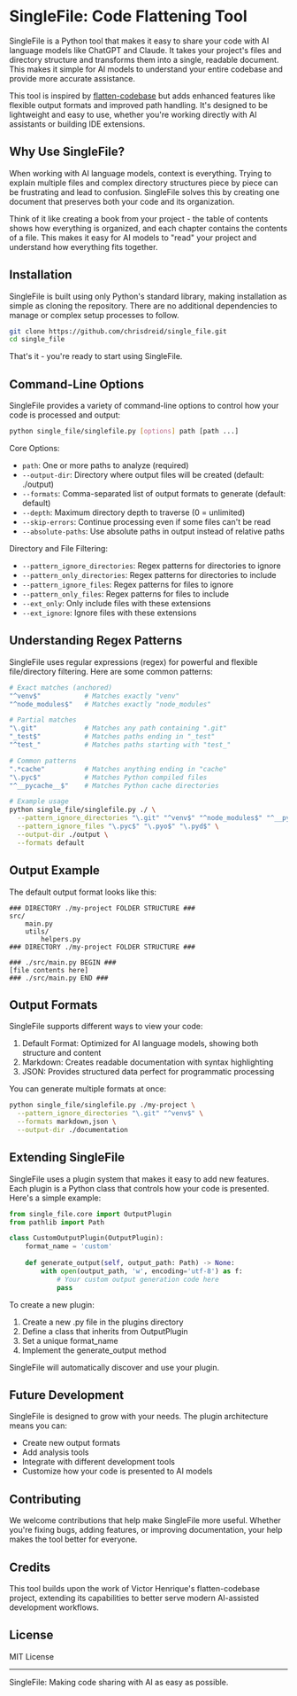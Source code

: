 # SingleFile: Code Flattening Tool

SingleFile is a Python tool that makes it easy to share your code with AI language models like ChatGPT and Claude. It takes your project's files and directory structure and transforms them into a single, readable document. This makes it simple for AI models to understand your entire codebase and provide more accurate assistance.

This tool is inspired by [flatten-codebase](https://github.com/VictorHenrique317/flatten-codebase) but adds enhanced features like flexible output formats and improved path handling. It's designed to be lightweight and easy to use, whether you're working directly with AI assistants or building IDE extensions.

## Why Use SingleFile?

When working with AI language models, context is everything. Trying to explain multiple files and complex directory structures piece by piece can be frustrating and lead to confusion. SingleFile solves this by creating one document that preserves both your code and its organization.

Think of it like creating a book from your project - the table of contents shows how everything is organized, and each chapter contains the contents of a file. This makes it easy for AI models to "read" your project and understand how everything fits together.

## Installation

SingleFile is built using only Python's standard library, making installation as simple as cloning the repository. There are no additional dependencies to manage or complex setup processes to follow.

```bash
git clone https://github.com/chrisdreid/single_file.git
cd single_file
```

That's it - you're ready to start using SingleFile.

## Command-Line Options

SingleFile provides a variety of command-line options to control how your code is processed and output:

```bash
python single_file/singlefile.py [options] path [path ...]
```

Core Options:
- `path`: One or more paths to analyze (required)
- `--output-dir`: Directory where output files will be created (default: ./output)
- `--formats`: Comma-separated list of output formats to generate (default: default)
- `--depth`: Maximum directory depth to traverse (0 = unlimited)
- `--skip-errors`: Continue processing even if some files can't be read
- `--absolute-paths`: Use absolute paths in output instead of relative paths

Directory and File Filtering:
- `--pattern_ignore_directories`: Regex patterns for directories to ignore
- `--pattern_only_directories`: Regex patterns for directories to include
- `--pattern_ignore_files`: Regex patterns for files to ignore
- `--pattern_only_files`: Regex patterns for files to include
- `--ext_only`: Only include files with these extensions
- `--ext_ignore`: Ignore files with these extensions

## Understanding Regex Patterns

SingleFile uses regular expressions (regex) for powerful and flexible file/directory filtering. Here are some common patterns:

```bash
# Exact matches (anchored)
"^venv$"           # Matches exactly "venv"
"^node_modules$"   # Matches exactly "node_modules"

# Partial matches
"\.git"            # Matches any path containing ".git"
"_test$"           # Matches paths ending in "_test"
"^test_"           # Matches paths starting with "test_"

# Common patterns
".*cache"          # Matches anything ending in "cache"
"\.pyc$"           # Matches Python compiled files
"^__pycache__$"    # Matches Python cache directories

# Example usage
python single_file/singlefile.py ./ \
  --pattern_ignore_directories "\.git" "^venv$" "^node_modules$" "^__pycache__$" \
  --pattern_ignore_files "\.pyc$" "\.pyo$" "\.pyd$" \
  --output-dir ./output \
  --formats default
```

## Output Example

The default output format looks like this:

```
### DIRECTORY ./my-project FOLDER STRUCTURE ###
src/
    main.py
    utils/
        helpers.py
### DIRECTORY ./my-project FOLDER STRUCTURE ###

### ./src/main.py BEGIN ###
[file contents here]
### ./src/main.py END ###
```

## Output Formats

SingleFile supports different ways to view your code:

1. Default Format: Optimized for AI language models, showing both structure and content
2. Markdown: Creates readable documentation with syntax highlighting
3. JSON: Provides structured data perfect for programmatic processing

You can generate multiple formats at once:

```bash
python single_file/singlefile.py ./my-project \
  --pattern_ignore_directories "\.git" "^venv$" \
  --formats markdown,json \
  --output-dir ./documentation
```

## Extending SingleFile

SingleFile uses a plugin system that makes it easy to add new features. Each plugin is a Python class that controls how your code is presented. Here's a simple example:

```python
from single_file.core import OutputPlugin
from pathlib import Path

class CustomOutputPlugin(OutputPlugin):
    format_name = 'custom'
    
    def generate_output(self, output_path: Path) -> None:
        with open(output_path, 'w', encoding='utf-8') as f:
            # Your custom output generation code here
            pass
```

To create a new plugin:
1. Create a new .py file in the plugins directory
2. Define a class that inherits from OutputPlugin
3. Set a unique format_name
4. Implement the generate_output method

SingleFile will automatically discover and use your plugin.

## Future Development

SingleFile is designed to grow with your needs. The plugin architecture means you can:
- Create new output formats
- Add analysis tools
- Integrate with different development tools
- Customize how your code is presented to AI models

## Contributing

We welcome contributions that help make SingleFile more useful. Whether you're fixing bugs, adding features, or improving documentation, your help makes the tool better for everyone.

## Credits

This tool builds upon the work of Victor Henrique's flatten-codebase project, extending its capabilities to better serve modern AI-assisted development workflows.

## License

MIT License

---

SingleFile: Making code sharing with AI as easy as possible.
